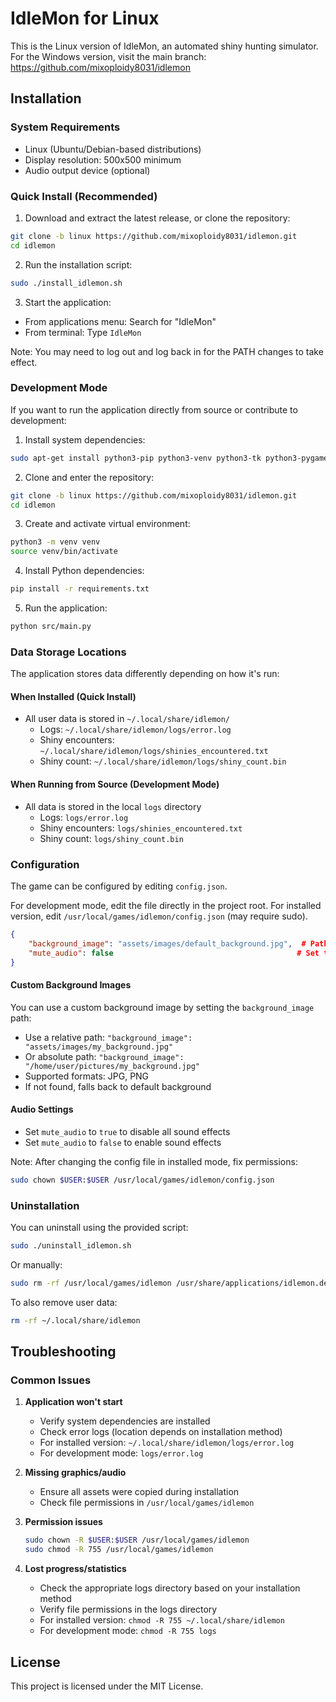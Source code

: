 # IdleMon for Linux

This is the Linux version of IdleMon, an automated shiny hunting simulator. For the Windows version, visit the main branch: https://github.com/mixoploidy8031/idlemon

## Installation

### System Requirements
- Linux (Ubuntu/Debian-based distributions)
- Display resolution: 500x500 minimum
- Audio output device (optional)

### Quick Install (Recommended)

1. Download and extract the latest release, or clone the repository:
```bash
git clone -b linux https://github.com/mixoploidy8031/idlemon.git
cd idlemon
```

2. Run the installation script:
```bash
sudo ./install_idlemon.sh
```

3. Start the application:
- From applications menu: Search for "IdleMon"
- From terminal: Type `IdleMon`

Note: You may need to log out and log back in for the PATH changes to take effect.

### Development Mode

If you want to run the application directly from source or contribute to development:

1. Install system dependencies:
```bash
sudo apt-get install python3-pip python3-venv python3-tk python3-pygame python3-pil python3-colorama
```

2. Clone and enter the repository:
```bash
git clone -b linux https://github.com/mixoploidy8031/idlemon.git
cd idlemon
```

3. Create and activate virtual environment:
```bash
python3 -m venv venv
source venv/bin/activate
```

4. Install Python dependencies:
```bash
pip install -r requirements.txt
```

5. Run the application:
```bash
python src/main.py
```

### Data Storage Locations

The application stores data differently depending on how it's run:

#### When Installed (Quick Install)
- All user data is stored in `~/.local/share/idlemon/`
  - Logs: `~/.local/share/idlemon/logs/error.log`
  - Shiny encounters: `~/.local/share/idlemon/logs/shinies_encountered.txt`
  - Shiny count: `~/.local/share/idlemon/logs/shiny_count.bin`

#### When Running from Source (Development Mode)
- All data is stored in the local `logs` directory
  - Logs: `logs/error.log`
  - Shiny encounters: `logs/shinies_encountered.txt`
  - Shiny count: `logs/shiny_count.bin`

### Configuration

The game can be configured by editing `config.json`. 

For development mode, edit the file directly in the project root.
For installed version, edit `/usr/local/games/idlemon/config.json` (may require sudo).

```json
{
    "background_image": "assets/images/default_background.jpg",  # Path to background image
    "mute_audio": false                                         # Set to true to disable all sounds
}
```

#### Custom Background Images
You can use a custom background image by setting the `background_image` path:
- Use a relative path: `"background_image": "assets/images/my_background.jpg"`
- Or absolute path: `"background_image": "/home/user/pictures/my_background.jpg"`
- Supported formats: JPG, PNG
- If not found, falls back to default background

#### Audio Settings
- Set `mute_audio` to `true` to disable all sound effects
- Set `mute_audio` to `false` to enable sound effects

Note: After changing the config file in installed mode, fix permissions:
```bash
sudo chown $USER:$USER /usr/local/games/idlemon/config.json
```

### Uninstallation

You can uninstall using the provided script:
```bash
sudo ./uninstall_idlemon.sh
```

Or manually:
```bash
sudo rm -rf /usr/local/games/idlemon /usr/share/applications/idlemon.desktop /usr/local/games/IdleMon
```

To also remove user data:
```bash
rm -rf ~/.local/share/idlemon
```

## Troubleshooting

### Common Issues

1. **Application won't start**
   - Verify system dependencies are installed
   - Check error logs (location depends on installation method)
   - For installed version: `~/.local/share/idlemon/logs/error.log`
   - For development mode: `logs/error.log`

2. **Missing graphics/audio**
   - Ensure all assets were copied during installation
   - Check file permissions in `/usr/local/games/idlemon`

3. **Permission issues**
   ```bash
   sudo chown -R $USER:$USER /usr/local/games/idlemon
   sudo chmod -R 755 /usr/local/games/idlemon
   ```

4. **Lost progress/statistics**
   - Check the appropriate logs directory based on your installation method
   - Verify file permissions in the logs directory
   - For installed version: `chmod -R 755 ~/.local/share/idlemon`
   - For development mode: `chmod -R 755 logs`

## License
This project is licensed under the MIT License.
